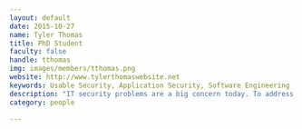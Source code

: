 ```yaml
---
layout: default
date: 2015-10-27
name: Tyler Thomas
title: PhD Student
faculty: false
handle: tthomas
img: images/members/tthomas.png
website: http://www.tylerthomaswebsite.net
keywords: Usable Security, Application Security, Software Engineering
description: "IT security problems are a big concern today. To address this problem, I am researching various novel techniques to help software developers detect security vulnerabilities as they are writing code. By using a new annotation technique, dubbed interactive annotation, input from developers can be used to enable tools to assist developers in the detection of application-specific vulnerabilities. Specifically, my research is focused on advancing these techniques."
category: people

---
```

